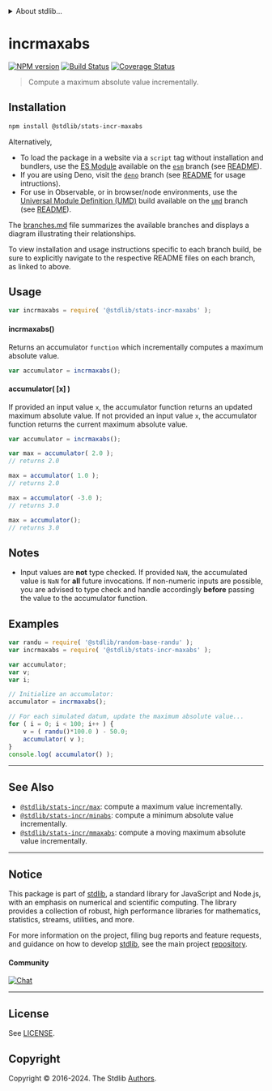 <!--

@license Apache-2.0

Copyright (c) 2018 The Stdlib Authors.

Licensed under the Apache License, Version 2.0 (the "License");
you may not use this file except in compliance with the License.
You may obtain a copy of the License at

   http://www.apache.org/licenses/LICENSE-2.0

Unless required by applicable law or agreed to in writing, software
distributed under the License is distributed on an "AS IS" BASIS,
WITHOUT WARRANTIES OR CONDITIONS OF ANY KIND, either express or implied.
See the License for the specific language governing permissions and
limitations under the License.

-->


<details>
  <summary>
    About stdlib...
  </summary>
  <p>We believe in a future in which the web is a preferred environment for numerical computation. To help realize this future, we've built stdlib. stdlib is a standard library, with an emphasis on numerical and scientific computation, written in JavaScript (and C) for execution in browsers and in Node.js.</p>
  <p>The library is fully decomposable, being architected in such a way that you can swap out and mix and match APIs and functionality to cater to your exact preferences and use cases.</p>
  <p>When you use stdlib, you can be absolutely certain that you are using the most thorough, rigorous, well-written, studied, documented, tested, measured, and high-quality code out there.</p>
  <p>To join us in bringing numerical computing to the web, get started by checking us out on <a href="https://github.com/stdlib-js/stdlib">GitHub</a>, and please consider <a href="https://opencollective.com/stdlib">financially supporting stdlib</a>. We greatly appreciate your continued support!</p>
</details>

# incrmaxabs

[![NPM version][npm-image]][npm-url] [![Build Status][test-image]][test-url] [![Coverage Status][coverage-image]][coverage-url] <!-- [![dependencies][dependencies-image]][dependencies-url] -->

> Compute a maximum absolute value incrementally.

<section class="installation">

## Installation

```bash
npm install @stdlib/stats-incr-maxabs
```

Alternatively,

-   To load the package in a website via a `script` tag without installation and bundlers, use the [ES Module][es-module] available on the [`esm`][esm-url] branch (see [README][esm-readme]).
-   If you are using Deno, visit the [`deno`][deno-url] branch (see [README][deno-readme] for usage intructions).
-   For use in Observable, or in browser/node environments, use the [Universal Module Definition (UMD)][umd] build available on the [`umd`][umd-url] branch (see [README][umd-readme]).

The [branches.md][branches-url] file summarizes the available branches and displays a diagram illustrating their relationships.

To view installation and usage instructions specific to each branch build, be sure to explicitly navigate to the respective README files on each branch, as linked to above.

</section>

<section class="usage">

## Usage

```javascript
var incrmaxabs = require( '@stdlib/stats-incr-maxabs' );
```

#### incrmaxabs()

Returns an accumulator `function` which incrementally computes a maximum absolute value.

```javascript
var accumulator = incrmaxabs();
```

#### accumulator( \[x] )

If provided an input value `x`, the accumulator function returns an updated maximum absolute value. If not provided an input value `x`, the accumulator function returns the current maximum absolute value.

```javascript
var accumulator = incrmaxabs();

var max = accumulator( 2.0 );
// returns 2.0

max = accumulator( 1.0 );
// returns 2.0

max = accumulator( -3.0 );
// returns 3.0

max = accumulator();
// returns 3.0
```

</section>

<!-- /.usage -->

<section class="notes">

## Notes

-   Input values are **not** type checked. If provided `NaN`, the accumulated value is `NaN` for **all** future invocations. If non-numeric inputs are possible, you are advised to type check and handle accordingly **before** passing the value to the accumulator function.

</section>

<!-- /.notes -->

<section class="examples">

## Examples

<!-- eslint no-undef: "error" -->

```javascript
var randu = require( '@stdlib/random-base-randu' );
var incrmaxabs = require( '@stdlib/stats-incr-maxabs' );

var accumulator;
var v;
var i;

// Initialize an accumulator:
accumulator = incrmaxabs();

// For each simulated datum, update the maximum absolute value...
for ( i = 0; i < 100; i++ ) {
    v = ( randu()*100.0 ) - 50.0;
    accumulator( v );
}
console.log( accumulator() );
```

</section>

<!-- /.examples -->

<!-- Section for related `stdlib` packages. Do not manually edit this section, as it is automatically populated. -->

<section class="related">

* * *

## See Also

-   <span class="package-name">[`@stdlib/stats-incr/max`][@stdlib/stats/incr/max]</span><span class="delimiter">: </span><span class="description">compute a maximum value incrementally.</span>
-   <span class="package-name">[`@stdlib/stats-incr/minabs`][@stdlib/stats/incr/minabs]</span><span class="delimiter">: </span><span class="description">compute a minimum absolute value incrementally.</span>
-   <span class="package-name">[`@stdlib/stats-incr/mmaxabs`][@stdlib/stats/incr/mmaxabs]</span><span class="delimiter">: </span><span class="description">compute a moving maximum absolute value incrementally.</span>

</section>

<!-- /.related -->

<!-- Section for all links. Make sure to keep an empty line after the `section` element and another before the `/section` close. -->


<section class="main-repo" >

* * *

## Notice

This package is part of [stdlib][stdlib], a standard library for JavaScript and Node.js, with an emphasis on numerical and scientific computing. The library provides a collection of robust, high performance libraries for mathematics, statistics, streams, utilities, and more.

For more information on the project, filing bug reports and feature requests, and guidance on how to develop [stdlib][stdlib], see the main project [repository][stdlib].

#### Community

[![Chat][chat-image]][chat-url]

---

## License

See [LICENSE][stdlib-license].


## Copyright

Copyright &copy; 2016-2024. The Stdlib [Authors][stdlib-authors].

</section>

<!-- /.stdlib -->

<!-- Section for all links. Make sure to keep an empty line after the `section` element and another before the `/section` close. -->

<section class="links">

[npm-image]: http://img.shields.io/npm/v/@stdlib/stats-incr-maxabs.svg
[npm-url]: https://npmjs.org/package/@stdlib/stats-incr-maxabs

[test-image]: https://github.com/stdlib-js/stats-incr-maxabs/actions/workflows/test.yml/badge.svg?branch=v0.2.0
[test-url]: https://github.com/stdlib-js/stats-incr-maxabs/actions/workflows/test.yml?query=branch:v0.2.0

[coverage-image]: https://img.shields.io/codecov/c/github/stdlib-js/stats-incr-maxabs/main.svg
[coverage-url]: https://codecov.io/github/stdlib-js/stats-incr-maxabs?branch=main

<!--

[dependencies-image]: https://img.shields.io/david/stdlib-js/stats-incr-maxabs.svg
[dependencies-url]: https://david-dm.org/stdlib-js/stats-incr-maxabs/main

-->

[chat-image]: https://img.shields.io/gitter/room/stdlib-js/stdlib.svg
[chat-url]: https://app.gitter.im/#/room/#stdlib-js_stdlib:gitter.im

[stdlib]: https://github.com/stdlib-js/stdlib

[stdlib-authors]: https://github.com/stdlib-js/stdlib/graphs/contributors

[umd]: https://github.com/umdjs/umd
[es-module]: https://developer.mozilla.org/en-US/docs/Web/JavaScript/Guide/Modules

[deno-url]: https://github.com/stdlib-js/stats-incr-maxabs/tree/deno
[deno-readme]: https://github.com/stdlib-js/stats-incr-maxabs/blob/deno/README.md
[umd-url]: https://github.com/stdlib-js/stats-incr-maxabs/tree/umd
[umd-readme]: https://github.com/stdlib-js/stats-incr-maxabs/blob/umd/README.md
[esm-url]: https://github.com/stdlib-js/stats-incr-maxabs/tree/esm
[esm-readme]: https://github.com/stdlib-js/stats-incr-maxabs/blob/esm/README.md
[branches-url]: https://github.com/stdlib-js/stats-incr-maxabs/blob/main/branches.md

[stdlib-license]: https://raw.githubusercontent.com/stdlib-js/stats-incr-maxabs/main/LICENSE

<!-- <related-links> -->

[@stdlib/stats/incr/max]: https://github.com/stdlib-js/stats-incr-max

[@stdlib/stats/incr/minabs]: https://github.com/stdlib-js/stats-incr-minabs

[@stdlib/stats/incr/mmaxabs]: https://github.com/stdlib-js/stats-incr-mmaxabs

<!-- </related-links> -->

</section>

<!-- /.links -->
